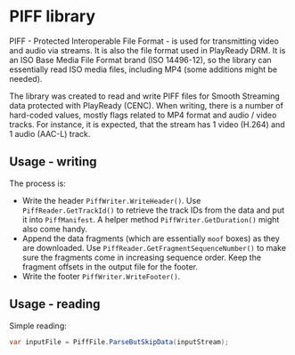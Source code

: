 # PIFF library

PIFF - Protected Interoperable File Format - is used for transmitting video and audio via streams. It is also the file format used in PlayReady DRM. It is an ISO Base Media File Format brand (ISO 14496-12), so the library can essentially read ISO media files, including MP4 (some additions might be needed).

The library was created to read and write PIFF files for Smooth Streaming data protected with PlayReady (CENC). When writing, there is a number of hard-coded values, mostly flags related to MP4 format and audio / video tracks. For instance, it is expected, that the stream has 1 video (H.264) and 1 audio (AAC-L) track.

## Usage - writing

The process is:
- Write the header `PiffWriter.WriteHeader()`.
  Use `PiffReader.GetTrackId()` to retrieve the track IDs from the data and put it into `PiffManifest`.
  A helper method `PiffWriter.GetDuration()` might also come handy.
- Append the data fragments (which are essentially `moof` boxes) as they are downloaded.
  Use `PiffReader.GetFragmentSequenceNumber()` to make sure the fragments come in increasing sequence order.
  Keep the fragment offsets in the output file for the footer.
- Write the footer `PiffWriter.WriteFooter()`.

## Usage - reading

Simple reading:
```csharp
var inputFile = PiffFile.ParseButSkipData(inputStream);
```
